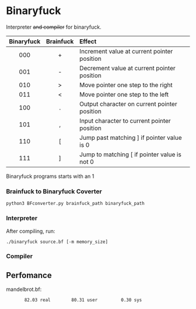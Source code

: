 # Binaryfuck

Interpreter ~~and compiler~~ for binaryfuck.

| Binaryfuck | Brainfuck | Effect 
| :--------: | :-------: | :-----
| 000        | +         | Increment value at current pointer position
| 001        | -         | Decrement value at current pointer position
| 010        | >         | Move pointer one step to the right
| 011        | <         | Move pointer one step to the left
| 100        | .         | Output character on current pointer position
| 101        | ,         | Input character to current pointer position
| 110        | [         | Jump past matching ] if pointer value is 0
| 111        | ]         | Jump to matching [ if pointer value is not 0

Binaryfuck programs starts with an 1

### Brainfuck to Binaryfuck Coverter
	python3 BFconverter.py brainfuck_path binaryfuck_path

### Interpreter
After compiling, run:
 
	./binaryfuck source.bf [-m memory_size]

### Compiler

## Perfomance

mandelbrot.bf: 
	
	       82.03 real        80.31 user         0.30 sys